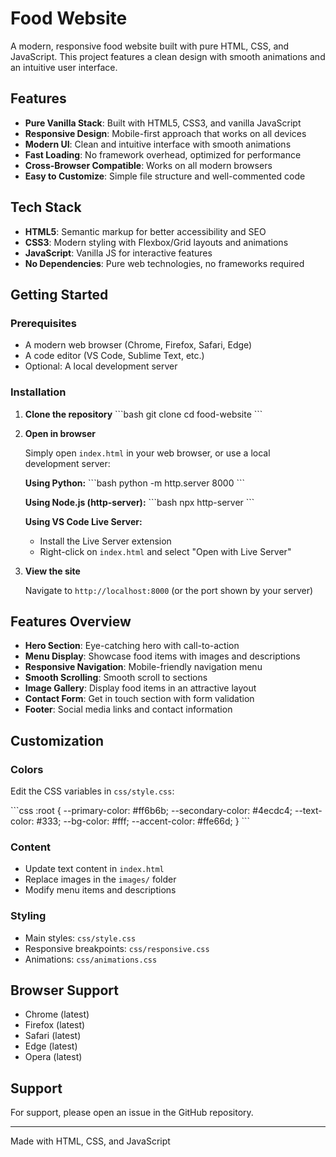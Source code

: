 # Food Website

A modern, responsive food website built with pure HTML, CSS, and JavaScript. This project features a clean design with smooth animations and an intuitive user interface.

## Features

- **Pure Vanilla Stack**: Built with HTML5, CSS3, and vanilla JavaScript
- **Responsive Design**: Mobile-first approach that works on all devices
- **Modern UI**: Clean and intuitive interface with smooth animations
- **Fast Loading**: No framework overhead, optimized for performance
- **Cross-Browser Compatible**: Works on all modern browsers
- **Easy to Customize**: Simple file structure and well-commented code

## Tech Stack

- **HTML5**: Semantic markup for better accessibility and SEO
- **CSS3**: Modern styling with Flexbox/Grid layouts and animations
- **JavaScript**: Vanilla JS for interactive features
- **No Dependencies**: Pure web technologies, no frameworks required

## Getting Started

### Prerequisites

- A modern web browser (Chrome, Firefox, Safari, Edge)
- A code editor (VS Code, Sublime Text, etc.)
- Optional: A local development server

### Installation

1. **Clone the repository**
   \`\`\`bash
   git clone <your-repo-url>
   cd food-website
   \`\`\`

2. **Open in browser**
   
   Simply open `index.html` in your web browser, or use a local development server:

   **Using Python:**
   \`\`\`bash
   python -m http.server 8000
   \`\`\`

   **Using Node.js (http-server):**
   \`\`\`bash
   npx http-server
   \`\`\`

   **Using VS Code Live Server:**
   - Install the Live Server extension
   - Right-click on `index.html` and select "Open with Live Server"

3. **View the site**
   
   Navigate to `http://localhost:8000` (or the port shown by your server)

## Features Overview

- **Hero Section**: Eye-catching hero with call-to-action
- **Menu Display**: Showcase food items with images and descriptions
- **Responsive Navigation**: Mobile-friendly navigation menu
- **Smooth Scrolling**: Smooth scroll to sections
- **Image Gallery**: Display food items in an attractive layout
- **Contact Form**: Get in touch section with form validation
- **Footer**: Social media links and contact information

## Customization

### Colors

Edit the CSS variables in `css/style.css`:

\`\`\`css
:root {
  --primary-color: #ff6b6b;
  --secondary-color: #4ecdc4;
  --text-color: #333;
  --bg-color: #fff;
  --accent-color: #ffe66d;
}
\`\`\`

### Content

- Update text content in `index.html`
- Replace images in the `images/` folder
- Modify menu items and descriptions

### Styling

- Main styles: `css/style.css`
- Responsive breakpoints: `css/responsive.css`
- Animations: `css/animations.css`

## Browser Support

- Chrome (latest)
- Firefox (latest)
- Safari (latest)
- Edge (latest)
- Opera (latest)

## Support

For support, please open an issue in the GitHub repository.

---

Made with HTML, CSS, and JavaScript
